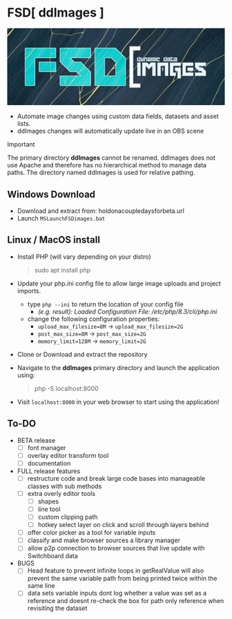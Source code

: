# FSD[ ddImages ]
![Dynamic Data Images](/logo.png)
- Automate image changes using custom data fields, datasets and asset lists.
- ddImages changes will automatically update live in an OBS scene

> [!IMPORTANT]  
> The primary directory **ddImages** cannot be renamed. ddImages does not use Apache and therefore has no hierarchical method to manage data paths. The directory named ddImages is used for relative pathing.

## Windows Download
- Download and extract from: holdonacoupledaysforbeta.url
- Launch `MSLaunchFSDimages.bat`

## Linux / MacOS install
- Install PHP (will vary depending on your distro)
	> sudo apt install php
	
- Update your php.ini config file to allow large image uploads and project imports.
	- type `php --ini` to return the location of your config file
		- *(e.g. result): Loaded Configuration File:         /etc/php/8.3/cli/php.ini*
	- change the following configuration properties:
		- `upload_max_filesize=8M` -> `upload_max_filesize=2G`
		- `post_max_size=8M` -> `post_max_size=2G`
		- `memory_limit=128M` -> `memory_limit=2G`
		
- Clone or Download and extract the repository
- Navigate to the **ddImages** primary directory and launch the application using:
	> php -S localhost:8000
	
- Visit `localhost:8000` in your web browser to start using the application!

## To-DO

- BETA release
	- [ ] font manager
	- [ ] overlay editor transform tool
	- [ ] documentation

- FULL release features
	- [ ] restructure code and break large code bases into manageable classes with sub methods
	- [ ] extra overly editor tools
		- [ ] shapes
		- [ ] line tool
		- [ ] custom clipping path
		- [ ] hotkey select layer on click and scroll through layers behind
	- [ ] offer color picker as a tool for variable inputs
	- [ ] classify and make browser sources a library manager
	 - [ ] allow p2p connection to browser sources that live update with Switchboard data
	
- BUGS
	- [ ] Head feature to prevent infinite loops in getRealValue will also prevent the same variable path from being printed twice within the same line
	- [ ] data sets variable inputs dont log whether a value was set as a reference and doesnt re-check the box for path only reference when revisiting the dataset